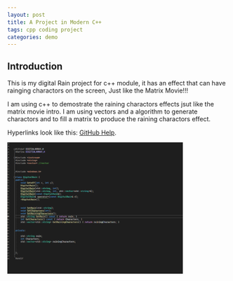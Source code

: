 ```yaml
---
layout: post
title: A Project in Modern C++
tags: cpp coding project
categories: demo
---
```


## Introduction

This is my digital Rain project for c++ module, it has an effect that can have rainging charactors on the screen,
Just like the Matrix Movie!!!

I am using c++ to demostrate the raining charactors effects jsut like the matrix movie intro.
I am using vectors and a algorithm to generate charactors and to fill a matrix to produce the raining charactors effect.




Hyperlinks look like this: [GitHub Help](https://help.github.com/).


<img src="https://raw.githubusercontent.com/StephenHarney/digital-rain-lab-cpp/main/docs/assets/C++Project.png" width="400" height="300">
